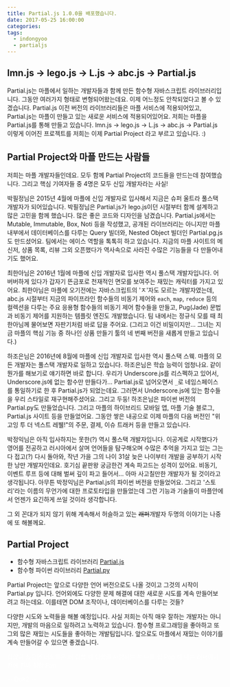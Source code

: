 ```yaml
---
title: Partial.js 1.0.0을 배포했습니다.
date: 2017-05-25 16:00:00
categories:
tags:
  - indongyoo
  - partialjs
---
```


## lmn.js -> lego.js -> L.js -> abc.js -> Partial.js

Partial.js는 마플에서 일하는 개발자들과 함께 만든 함수형 자바스크립트 라이브러리입니다. 그동안 여러가지 형태로 변형되어왔는데요. 이제 어느정도 안착되었다고 볼 수 있겠습니다. Partial.js 이전 버전의 라이브러리들은 마플 서비스에 적용되어있고, Partial.js는 마플이 만들고 있는 새로운 서비스에 적용되어있어요. 저희는 마플을 Partial.js를 통해 만들고 있습니다. lmn.js -> lego.js -> L.js -> abc.js -> Partial.js 이렇게 이어진 프로젝트를 저희는 이제 Partial Project 라고 부르고 있습니다. :)

## Partial Project와 마플 만드는 사람들

저희는 마플 개발자들인데요. 모두 함께 Partial Project의 코드들을 만드는데 참여했습니다. 그리고 핵심 기여자들 중 4명은 모두 신입 개발자라는 사실!

박필정님은 2015년 4월에 마플에 신입 개발자로 입사해서 지금은 슈퍼 울트라 풀스택 개발자가 되어있습니다. 박필정님은 Partial.js가 lego.js이던 시절부터 함께 설계하고 많은 고민을 함께 했습니다. 많은 좋은 코드와 디자인을 남겼습니다. Partial.js에서는 Mutable, Immutable, Box, Noti 등을 작성했고, 공개된 라이브러리는 아니지만 마플 내부에서 데이터베이스를 다루는 Query 빌더와, Nested Object 빌더인 Partial.pg.js 도 만드셨어요. 팀에서는 에이스 역할을 톡톡히 하고 있습니다. 지금의 마플 사이트의 메신저, 상품 목록, 리뷰 그외 오픈했다가 역사속으로 사라진 수많은 기능들을 다 만들어내기도 했어요.

최한아님은 2016년 1월에 마플에 신입 개발자로 입사한 역시 풀스택 개발자입니다. 어버버하게 있다가 갑자기 뜬금포로 천재적인 면모를 보여주는 재밌는 캐릭터를 가지고 있어요. 최한아님은 마플에 오기전에는 자바스크립트의 'ㅈ'자도 모르는 개발자였는데, abc.js 시절부터 지금의 파이프라인 함수들의 비동기 제어와 `each`, `map`, `reduce` 등의 컬렉션을 다루는 주요 응용형 함수들의 비동기 제어 함수들을 만들고, Pug(Jade) 문법과 비동기 제어를 지원하는 템플릿 엔진도 개발했습니다. 팀 내에서는 정규식 모를 때 최한아님께 물어보면 자판기처럼 바로 답을 주어요. (그리고 이건 비밀이지만... 그녀는 지금 마플의 핵심 기능 중 하나인 상품 만들기 툴의 네 번째 버전을 새롭게 만들고 있습니다.)

하조은님은 2016년에 8월에 마플에 신입 개발자로 입사한 역시 풀스택 스웩. 마플의 모든 개발자는 풀스택 개발자로 일하고 있습니다. 하조은님은 학습 능력이 엄청나요. 같이 뭔가를 해보기로 얘기하면 바로 합니다. 우리가 Underscore.js를 리스펙하고 있어서, Underscore.js에 없는 함수만 만들다가... Partial.js로 넘어오면서 `_`로 네임스페이스를 통일하기로 한 후 Partial.js가 되었는데요. 그러면서 Underscore.js에 있는 함수들을 우리 스타일로 재구현해주셨어요. 그리고 두둥! 하조은님은 파이썬 버전의 Partial.py도 만들었습니다. 그리고 마플의 하이브리드 모바일 앱, 마플 기술 블로그, Partial.js 사이트 등을 만들었어요. 그동안 쌓은 내공으로 이제 마플의 다음 버전인 "위 고잉 투 더 넥스트 레뷀!"의 주문, 결제, 이슈 트래커 등을 만들고 있습니다.

박정익님은 아직 입사하지는 못한(?) 역시 풀스택 개발자입니다. 이공계로 시작했다가 영어를 전공하고 러시아에서 살며 언어들을 탐구해오며 수많은 추억을 가지고 있는 그는 다 접고(?) 다시 돌아와, 작년 가을 그의 나이 31살 늦은 나이부터 개발을 공부하기 시작한 낭만 개발자인데요. 호기심 끝판왕 궁금한건 계속 파고드는 성격이 있어요. 비동기, 이벤트 루프 등에 대해 벌써 깊이 파고 들어서... 아마 사고칠만한 개발자가 될 것이라고 생각됩니다. 아무튼 박정익님은 Partial.js의 파이썬 버전을 만들었어요. 그리고 '스토리'라는 이름의 무언가에 대한 프로토타입을 만들었는데 그런 기능과 기술들이 마플안에서 언젠가 요긴하게 쓰일 것이라 생각합니다.

그 외 꼰대가 되지 않기 위해 계속해서 허슬하고 있는 ~~래퍼~~개발자 두명의 이야기는 나중에 또 해볼께요.

## Partial Project

- 함수형 자바스크립트 라이브러리 [Partial.js](https://marpple.github.io/partial.js)
- 함수형 파이썬 라이브러리 [Partial.py](https://marpple.github.io/partial.py)

Partial Project는 앞으로 다양한 언어 버전으로도 나올 것이고 그것의 시작이 Partial.py 입니다. 언어외에도 다양한 문제 해결에 대한 새로운 시도를 계속 만들어보려고 하는데요. 이를테면 DOM 조작이나, 데이터베이스를 다루는 것들?

다양한 시도와 노력들을 해볼 예정입니다. 사실 저희는 아직 매우 잘하는 개발자는 아니지만, 개발의 마음으로 일하려고 노력하고 있습니다. 함수형 프로그래밍을 좋아하고 또 그외 많은 재밌는 시도들을 좋아하는 개발팀입니다. 앞으로도 마플에서 재밌는 이야기를 계속 만들어갈 수 있으면 좋겠습니다.

<div style="color: #fff;">
힙합이 싫으면 너희들은 왜 힙합 해
힙합을 사랑하는 척 다들 힙 Pop 해
나는 래퍼이기 전에 진짜 힙합 Fan

-- Dok2 --

</div>

